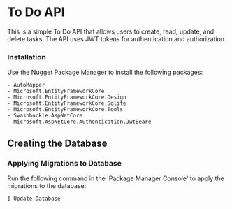 ﻿# To Do API

This is a simple To Do API that allows users to create, read, update, and delete tasks. The API uses JWT tokens for authentication and authorization.

### Installation

Use the Nugget Package Manager to install the following packages:

	- AutoMapper
	- Microsoft.EntityFrameworkCore
	- Microsoft.EntityFrameworkCore.Design
	- Microsoft.EntityFrameworkCore.Sqlite
	- Microsoft.EntityFrameworkCore.Tools
	- Swashbuckle.AspNetCore
	- Microsoft.AspNetCore.Authentication.JwtBeare

## Creating the Database
### Applying Migrations to Database

Run the following command in the 'Package Manager Console' to apply the migrations to the database:

```powershell
$ Update-Database
```
